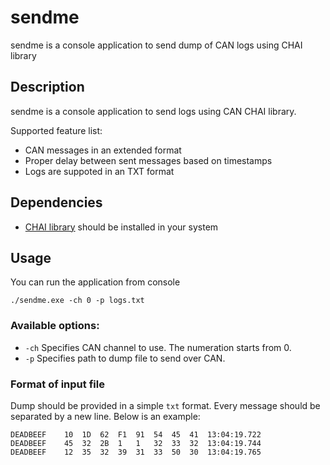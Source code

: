 # sendme
sendme is a console application to send dump of CAN logs using CHAI library

## Description
sendme is a console application to send logs using CAN CHAI library.

Supported feature list:
- CAN messages in an extended format
- Proper delay between sent messages based on timestamps
- Logs are suppoted in an TXT format

## Dependencies

- [ CHAI library](http://can.marathon.ru/page/prog/chai) should be installed in your system

## Usage

You can run the application from console

`./sendme.exe -ch 0 -p logs.txt`

### Available options:
- `-ch` Specifies CAN channel to use. The numeration starts from 0.
- `-p` Specifies path to dump file to send over CAN.

### Format of input file
Dump should be provided in a simple `txt` format. Every message should be separated by a new line. Below is an example:

```
DEADBEEF	10	1D	62	F1	91	54	45	41	13:04:19.722
DEADBEEF	45	32	2B	1	1	32	33	32	13:04:19.744
DEADBEEF	12	35	32	39	31	33	50	30	13:04:19.765
```
